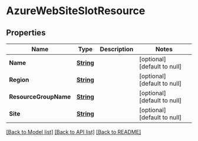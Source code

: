 # AzureWebSiteSlotResource
## Properties

Name | Type | Description | Notes
------------ | ------------- | ------------- | -------------
**Name** | [**String**](string.md) |  | [optional] [default to null]
**Region** | [**String**](string.md) |  | [optional] [default to null]
**ResourceGroupName** | [**String**](string.md) |  | [optional] [default to null]
**Site** | [**String**](string.md) |  | [optional] [default to null]

[[Back to Model list]](../README.md#documentation-for-models) [[Back to API list]](../README.md#documentation-for-api-endpoints) [[Back to README]](../README.md)

